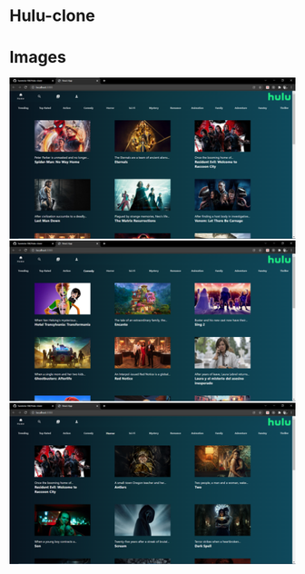 # Hulu-clone

# Images

<img src="https://github.com/Suvendu-SM/Hulu-clone/blob/main/public/img1.png"  style ="max-width : 100%">
<img src="https://github.com/Suvendu-SM/Hulu-clone/blob/main/public/img2.png"  style ="max-width : 100%">
<img src="https://github.com/Suvendu-SM/Hulu-clone/blob/main/public/img3.png"  style ="max-width : 100%">


